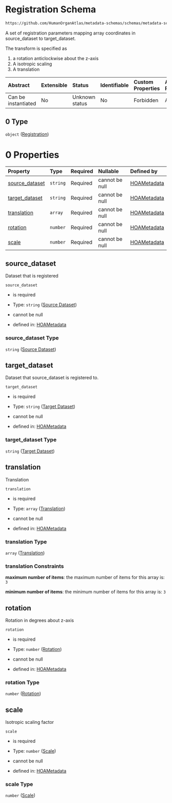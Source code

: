 # Registration Schema

```txt
https://github.com/HumanOrganAtlas/metadata-schemas/schemas/metadata-schemas.json#/properties/registration/anyOf/0
```

A set of registration parameters mapping array coordinates in
source\_dataset to target\_dataset.

The transform is specified as

1. a rotation anticlockwise about the z-axis
2. A isotropic scaling
3. A translation

| Abstract            | Extensible | Status         | Identifiable | Custom Properties | Additional Properties | Access Restrictions | Defined In                                                                   |
| :------------------ | :--------- | :------------- | :----------- | :---------------- | :-------------------- | :------------------ | :--------------------------------------------------------------------------- |
| Can be instantiated | No         | Unknown status | No           | Forbidden         | Allowed               | none                | [metadata-schema.json\*](../out/metadata-schema.json "open original schema") |

## 0 Type

`object` ([Registration](metadata-schema-defs-registration.md))

# 0 Properties

| Property                           | Type     | Required | Nullable       | Defined by                                                                                                                                                                                                      |
| :--------------------------------- | :------- | :------- | :------------- | :-------------------------------------------------------------------------------------------------------------------------------------------------------------------------------------------------------------- |
| [source\_dataset](#source_dataset) | `string` | Required | cannot be null | [HOAMetadata](metadata-schema-defs-registration-properties-source-dataset.md "https://github.com/HumanOrganAtlas/metadata-schemas/schemas/metadata-schemas.json#/$defs/Registration/properties/source_dataset") |
| [target\_dataset](#target_dataset) | `string` | Required | cannot be null | [HOAMetadata](metadata-schema-defs-registration-properties-target-dataset.md "https://github.com/HumanOrganAtlas/metadata-schemas/schemas/metadata-schemas.json#/$defs/Registration/properties/target_dataset") |
| [translation](#translation)        | `array`  | Required | cannot be null | [HOAMetadata](metadata-schema-defs-registration-properties-translation.md "https://github.com/HumanOrganAtlas/metadata-schemas/schemas/metadata-schemas.json#/$defs/Registration/properties/translation")       |
| [rotation](#rotation)              | `number` | Required | cannot be null | [HOAMetadata](metadata-schema-defs-registration-properties-rotation.md "https://github.com/HumanOrganAtlas/metadata-schemas/schemas/metadata-schemas.json#/$defs/Registration/properties/rotation")             |
| [scale](#scale)                    | `number` | Required | cannot be null | [HOAMetadata](metadata-schema-defs-registration-properties-scale.md "https://github.com/HumanOrganAtlas/metadata-schemas/schemas/metadata-schemas.json#/$defs/Registration/properties/scale")                   |

## source\_dataset

Dataset that is registered

`source_dataset`

* is required

* Type: `string` ([Source Dataset](metadata-schema-defs-registration-properties-source-dataset.md))

* cannot be null

* defined in: [HOAMetadata](metadata-schema-defs-registration-properties-source-dataset.md "https://github.com/HumanOrganAtlas/metadata-schemas/schemas/metadata-schemas.json#/$defs/Registration/properties/source_dataset")

### source\_dataset Type

`string` ([Source Dataset](metadata-schema-defs-registration-properties-source-dataset.md))

## target\_dataset

Dataset that source\_dataset is registered to.

`target_dataset`

* is required

* Type: `string` ([Target Dataset](metadata-schema-defs-registration-properties-target-dataset.md))

* cannot be null

* defined in: [HOAMetadata](metadata-schema-defs-registration-properties-target-dataset.md "https://github.com/HumanOrganAtlas/metadata-schemas/schemas/metadata-schemas.json#/$defs/Registration/properties/target_dataset")

### target\_dataset Type

`string` ([Target Dataset](metadata-schema-defs-registration-properties-target-dataset.md))

## translation

Translation

`translation`

* is required

* Type: `array` ([Translation](metadata-schema-defs-registration-properties-translation.md))

* cannot be null

* defined in: [HOAMetadata](metadata-schema-defs-registration-properties-translation.md "https://github.com/HumanOrganAtlas/metadata-schemas/schemas/metadata-schemas.json#/$defs/Registration/properties/translation")

### translation Type

`array` ([Translation](metadata-schema-defs-registration-properties-translation.md))

### translation Constraints

**maximum number of items**: the maximum number of items for this array is: `3`

**minimum number of items**: the minimum number of items for this array is: `3`

## rotation

Rotation in degrees about z-axis

`rotation`

* is required

* Type: `number` ([Rotation](metadata-schema-defs-registration-properties-rotation.md))

* cannot be null

* defined in: [HOAMetadata](metadata-schema-defs-registration-properties-rotation.md "https://github.com/HumanOrganAtlas/metadata-schemas/schemas/metadata-schemas.json#/$defs/Registration/properties/rotation")

### rotation Type

`number` ([Rotation](metadata-schema-defs-registration-properties-rotation.md))

## scale

Isotropic scaling factor

`scale`

* is required

* Type: `number` ([Scale](metadata-schema-defs-registration-properties-scale.md))

* cannot be null

* defined in: [HOAMetadata](metadata-schema-defs-registration-properties-scale.md "https://github.com/HumanOrganAtlas/metadata-schemas/schemas/metadata-schemas.json#/$defs/Registration/properties/scale")

### scale Type

`number` ([Scale](metadata-schema-defs-registration-properties-scale.md))
